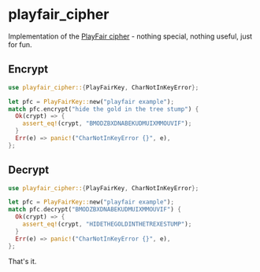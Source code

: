 # playfair_cipher
Implementation of the [PlayFair cipher](https://en.wikipedia.org/wiki/Playfair_cipher) - nothing special, nothing useful, just for fun. 


## Encrypt

```rust
use playfair_cipher::{PlayFairKey, CharNotInKeyError};

let pfc = PlayFairKey::new("playfair example");
match pfc.encrypt("hide the gold in the tree stump") {
  Ok(crypt) => {
    assert_eq!(crypt, "BMODZBXDNABEKUDMUIXMMOUVIF");
  }
  Err(e) => panic!("CharNotInKeyError {}", e),
};
```

## Decrypt

```rust
use playfair_cipher::{PlayFairKey, CharNotInKeyError};

let pfc = PlayFairKey::new("playfair example");
match pfc.decrypt("BMODZBXDNABEKUDMUIXMMOUVIF") {
  Ok(crypt) => {
    assert_eq!(crypt, "HIDETHEGOLDINTHETREXESTUMP");
  }
  Err(e) => panic!("CharNotInKeyError {}", e),
};
```

That's it.

